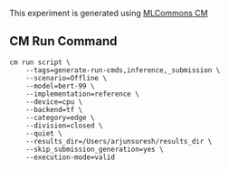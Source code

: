 This experiment is generated using [MLCommons CM](https://github.com/mlcommons/ck)
## CM Run Command
```
cm run script \
	--tags=generate-run-cmds,inference,_submission \
	--scenario=Offline \
	--model=bert-99 \
	--implementation=reference \
	--device=cpu \
	--backend=tf \
	--category=edge \
	--division=closed \
	--quiet \
	--results_dir=/Users/arjunsuresh/results_dir \
	--skip_submission_generation=yes \
	--execution-mode=valid
```